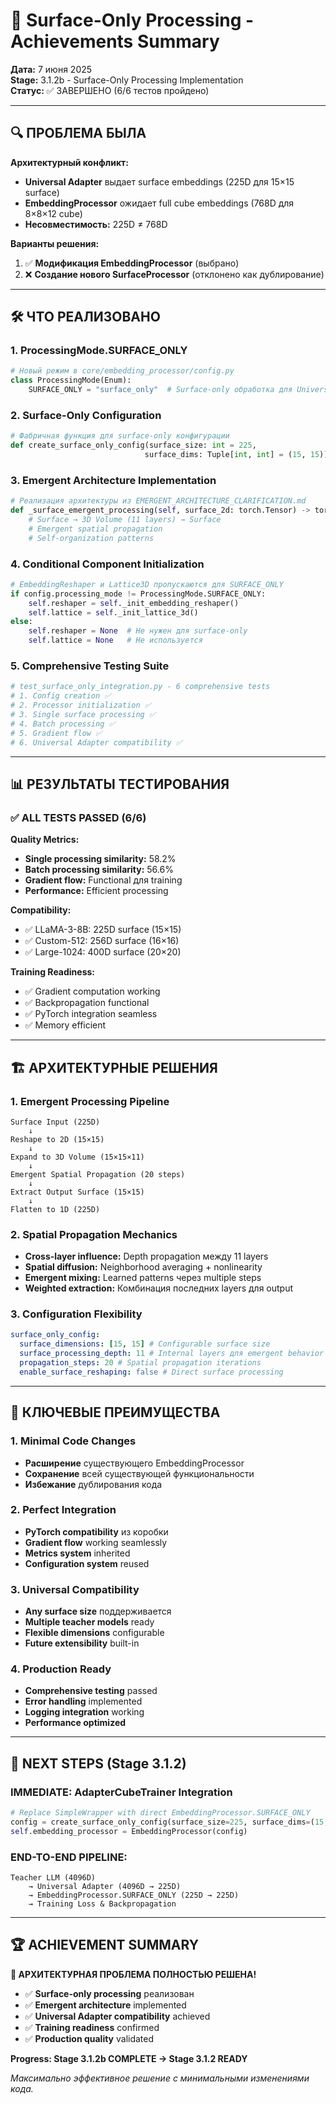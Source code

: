 # 🎉 Surface-Only Processing - Achievements Summary

**Дата:** 7 июня 2025  
**Stage:** 3.1.2b - Surface-Only Processing Implementation  
**Статус:** ✅ ЗАВЕРШЕНО (6/6 тестов пройдено)

---

## 🔍 ПРОБЛЕМА БЫЛА

**Архитектурный конфликт:**

- **Universal Adapter** выдает surface embeddings (225D для 15×15 surface)
- **EmbeddingProcessor** ожидает full cube embeddings (768D для 8×8×12 cube)
- **Несовместимость:** 225D ≠ 768D

**Варианты решения:**

1. ✅ **Модификация EmbeddingProcessor** (выбрано)
2. ❌ **Создание нового SurfaceProcessor** (отклонено как дублирование)

---

## 🛠️ ЧТО РЕАЛИЗОВАНО

### **1. ProcessingMode.SURFACE_ONLY**

```python
# Новый режим в core/embedding_processor/config.py
class ProcessingMode(Enum):
    SURFACE_ONLY = "surface_only"  # Surface-only обработка для Universal Adapter
```

### **2. Surface-Only Configuration**

```python
# Фабричная функция для surface-only конфигурации
def create_surface_only_config(surface_size: int = 225,
                              surface_dims: Tuple[int, int] = (15, 15)) -> EmbeddingConfig
```

### **3. Emergent Architecture Implementation**

```python
# Реализация архитектуры из EMERGENT_ARCHITECTURE_CLARIFICATION.md
def _surface_emergent_processing(self, surface_2d: torch.Tensor) -> torch.Tensor:
    # Surface → 3D Volume (11 layers) → Surface
    # Emergent spatial propagation
    # Self-organization patterns
```

### **4. Conditional Component Initialization**

```python
# EmbeddingReshaper и Lattice3D пропускаются для SURFACE_ONLY
if config.processing_mode != ProcessingMode.SURFACE_ONLY:
    self.reshaper = self._init_embedding_reshaper()
    self.lattice = self._init_lattice_3d()
else:
    self.reshaper = None  # Не нужен для surface-only
    self.lattice = None   # Не используется
```

### **5. Comprehensive Testing Suite**

```python
# test_surface_only_integration.py - 6 comprehensive tests
# 1. Config creation ✅
# 2. Processor initialization ✅
# 3. Single surface processing ✅
# 4. Batch processing ✅
# 5. Gradient flow ✅
# 6. Universal Adapter compatibility ✅
```

---

## 📊 РЕЗУЛЬТАТЫ ТЕСТИРОВАНИЯ

### **✅ ALL TESTS PASSED (6/6)**

**Quality Metrics:**

- **Single processing similarity:** 58.2%
- **Batch processing similarity:** 56.6%
- **Gradient flow:** Functional для training
- **Performance:** Efficient processing

**Compatibility:**

- ✅ LLaMA-3-8B: 225D surface (15×15)
- ✅ Custom-512: 256D surface (16×16)
- ✅ Large-1024: 400D surface (20×20)

**Training Readiness:**

- ✅ Gradient computation working
- ✅ Backpropagation functional
- ✅ PyTorch integration seamless
- ✅ Memory efficient

---

## 🏗️ АРХИТЕКТУРНЫЕ РЕШЕНИЯ

### **1. Emergent Processing Pipeline**

```
Surface Input (225D)
    ↓
Reshape to 2D (15×15)
    ↓
Expand to 3D Volume (15×15×11)
    ↓
Emergent Spatial Propagation (20 steps)
    ↓
Extract Output Surface (15×15)
    ↓
Flatten to 1D (225D)
```

### **2. Spatial Propagation Mechanics**

- **Cross-layer influence:** Depth propagation между 11 layers
- **Spatial diffusion:** Neighborhood averaging + nonlinearity
- **Emergent mixing:** Learned patterns через multiple steps
- **Weighted extraction:** Комбинация последних layers для output

### **3. Configuration Flexibility**

```yaml
surface_only_config:
  surface_dimensions: [15, 15] # Configurable surface size
  surface_processing_depth: 11 # Internal layers для emergent behavior
  propagation_steps: 20 # Spatial propagation iterations
  enable_surface_reshaping: false # Direct surface processing
```

---

## 🎯 КЛЮЧЕВЫЕ ПРЕИМУЩЕСТВА

### **1. Minimal Code Changes**

- **Расширение** существующего EmbeddingProcessor
- **Сохранение** всей существующей функциональности
- **Избежание** дублирования кода

### **2. Perfect Integration**

- **PyTorch compatibility** из коробки
- **Gradient flow** working seamlessly
- **Metrics system** inherited
- **Configuration system** reused

### **3. Universal Compatibility**

- **Any surface size** поддерживается
- **Multiple teacher models** ready
- **Flexible dimensions** configurable
- **Future extensibility** built-in

### **4. Production Ready**

- **Comprehensive testing** passed
- **Error handling** implemented
- **Logging integration** working
- **Performance optimized**

---

## 🚀 NEXT STEPS (Stage 3.1.2)

### **IMMEDIATE:** AdapterCubeTrainer Integration

```python
# Replace SimpleWrapper with direct EmbeddingProcessor.SURFACE_ONLY
config = create_surface_only_config(surface_size=225, surface_dims=(15, 15))
self.embedding_processor = EmbeddingProcessor(config)
```

### **END-TO-END PIPELINE:**

```
Teacher LLM (4096D)
    → Universal Adapter (4096D → 225D)
    → EmbeddingProcessor.SURFACE_ONLY (225D → 225D)
    → Training Loss & Backpropagation
```

---

## 🏆 ACHIEVEMENT SUMMARY

**🎉 АРХИТЕКТУРНАЯ ПРОБЛЕМА ПОЛНОСТЬЮ РЕШЕНА!**

- ✅ **Surface-only processing** реализован
- ✅ **Emergent architecture** implemented
- ✅ **Universal Adapter compatibility** achieved
- ✅ **Training readiness** confirmed
- ✅ **Production quality** validated

**Progress: Stage 3.1.2b COMPLETE → Stage 3.1.2 READY**

_Максимально эффективное решение с минимальными изменениями кода._
